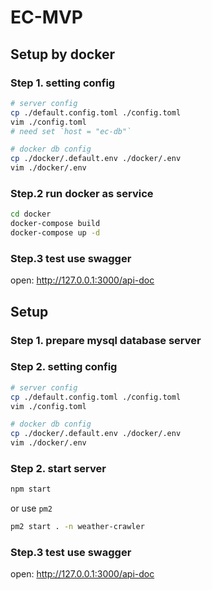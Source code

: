 # EC-MVP

## Setup by docker

### Step 1. setting config

```bash
# server config
cp ./default.config.toml ./config.toml
vim ./config.toml
# need set `host = "ec-db"`

# docker db config
cp ./docker/.default.env ./docker/.env
vim ./docker/.env
```

### Step.2 run docker as service

```bash
cd docker
docker-compose build
docker-compose up -d
```

### Step.3 test use swagger

open: http://127.0.0.1:3000/api-doc

## Setup

### Step 1. prepare mysql database server

### Step 2. setting config

```bash
# server config
cp ./default.config.toml ./config.toml
vim ./config.toml

# docker db config
cp ./docker/.default.env ./docker/.env
vim ./docker/.env
```

### Step 2. start server

```bash
npm start
```

or use `pm2`

```bash
pm2 start . -n weather-crawler
```

### Step.3 test use swagger

open: http://127.0.0.1:3000/api-doc
